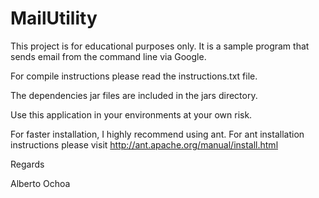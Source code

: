 MailUtility
===========

This project is for educational purposes only. It is a sample program that sends email from the command line via Google.

For compile instructions please read the instructions.txt file.

The dependencies jar files are included in the jars directory.

Use this application in your environments at your own risk.

For faster installation, I highly recommend using ant.
For ant installation instructions please visit http://ant.apache.org/manual/install.html

Regards

Alberto Ochoa
